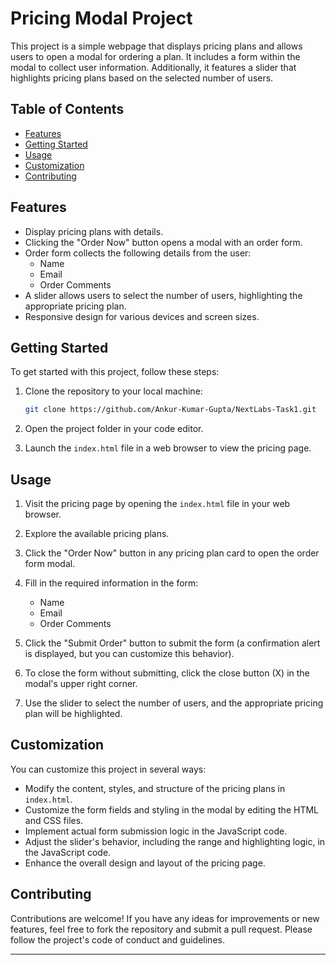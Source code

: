 # Pricing Modal Project

This project is a simple webpage that displays pricing plans and allows users to open a modal for ordering a plan. It includes a form within the modal to collect user information. Additionally, it features a slider that highlights pricing plans based on the selected number of users.

## Table of Contents

- [Features](#features)
- [Getting Started](#getting-started)
- [Usage](#usage)
- [Customization](#customization)
- [Contributing](#contributing)

## Features

- Display pricing plans with details.
- Clicking the "Order Now" button opens a modal with an order form.
- Order form collects the following details from the user:
  - Name
  - Email
  - Order Comments
- A slider allows users to select the number of users, highlighting the appropriate pricing plan.
- Responsive design for various devices and screen sizes.

## Getting Started

To get started with this project, follow these steps:

1. Clone the repository to your local machine:

   ```bash
   git clone https://github.com/Ankur-Kumar-Gupta/NextLabs-Task1.git
   ```

2. Open the project folder in your code editor.

3. Launch the `index.html` file in a web browser to view the pricing page.

## Usage

1. Visit the pricing page by opening the `index.html` file in your web browser.

2. Explore the available pricing plans.

3. Click the "Order Now" button in any pricing plan card to open the order form modal.

4. Fill in the required information in the form:
   - Name
   - Email
   - Order Comments

5. Click the "Submit Order" button to submit the form (a confirmation alert is displayed, but you can customize this behavior).

6. To close the form without submitting, click the close button (X) in the modal's upper right corner.

7. Use the slider to select the number of users, and the appropriate pricing plan will be highlighted.

## Customization

You can customize this project in several ways:

- Modify the content, styles, and structure of the pricing plans in `index.html`.
- Customize the form fields and styling in the modal by editing the HTML and CSS files.
- Implement actual form submission logic in the JavaScript code.
- Adjust the slider's behavior, including the range and highlighting logic, in the JavaScript code.
- Enhance the overall design and layout of the pricing page.

## Contributing

Contributions are welcome! If you have any ideas for improvements or new features, feel free to fork the repository and submit a pull request. Please follow the project's code of conduct and guidelines.

---
